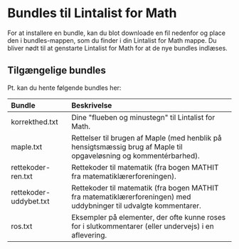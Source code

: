 # Bundles til Lintalist for Math
For at installere en bundle, kan du blot downloade en fil nedenfor og place den i bundles-mappen, som du finder i din Lintalist for Math mappe. Du bliver nødt til at genstarte Lintalist for Math for at de nye bundles indlæses.

## Tilgængelige bundles
Pt. kan du hente følgende bundles her:

| Bundle                 | Beskrivelse                                        |
|:-----------------------|:---------------------------------------------------|
| korrekthed.txt         | Dine "flueben og minustegn" til Lintalist for Math.|
| maple.txt              | Rettelser til brugen af Maple (med henblik på hensigtsmæssig brug af Maple til opgaveløsning og kommentérbarhed). |
| rettekoder-ren.txt     | Rettekoder til matematik (fra bogen MATHIT fra matematiklærerforeningen). |
| rettekoder-uddybet.txt | Rettekoder til matematik (fra bogen MATHIT fra matematiklærerforeningen) med uddybninger til udvalgte kommentarer. |
| ros.txt                | Eksempler på elementer, der ofte kunne roses for i slutkommentarer (eller undervejs) i en aflevering. |
